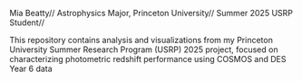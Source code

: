 Mia Beatty//
Astrophysics Major, Princeton University//
Summer 2025 USRP Student//

This repository contains analysis and visualizations from my Princeton University Summer Research Program (USRP) 2025 project, focused on characterizing photometric redshift performance using COSMOS and DES Year 6 data
